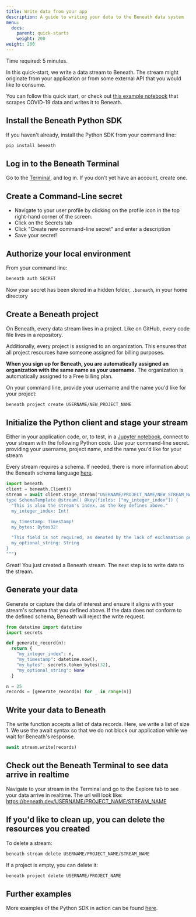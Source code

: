 ```yaml
---
title: Write data from your app
description: A guide to writing your data to the Beneath data system
menu:
  docs:
    parent: quick-starts
    weight: 200
weight: 200
---
```


Time required: 5 minutes.

In this quick-start, we write a data stream to Beneath. The stream might originate from your application or from some external API that you would like to consume.

You can follow this quick start, or check out [this example notebook](https://gitlab.com/beneath-hq/beneath/-/blob/master/clients/python/examples/notebooks/covid19.ipynb) that scrapes COVID-19 data and writes it to Beneath.

## Install the Beneath Python SDK
If you haven't already, install the Python SDK from your command line:
```bash
pip install beneath
```

## Log in to the Beneath Terminal
Go to the [Terminal](https://beneath.dev/?noredirect=1), and log in. If you don't yet have an account, create one.

## Create a Command-Line secret

- Navigate to your user profile by clicking on the profile icon in the top right-hand corner of the screen.
- Click on the Secrets tab
- Click "Create new command-line secret" and enter a description
- Save your secret!

## Authorize your local environment
From your command line:
```bash
beneath auth SECRET
``` 
Now your secret has been stored in a hidden folder, `.beneath`, in your home directory

## Create a Beneath project
On Beneath, every data stream lives in a project. Like on GitHub, every code file lives in a repository.

Additionally, every project is assigned to an organization. This ensures that all project resources have someone assigned for billing purposes.

**When you sign up for Beneath, you are automatically assigned an organization with the same name as your username.** The organization is automatically assigned to a Free billing plan.

On your command line, provide your username and the name you'd like for your project:
```bash
beneath project create USERNAME/NEW_PROJECT_NAME
```

## Initialize the Python client and stage your stream
Either in your application code, or, to test, in a [Jupyter notebook](https://jupyter.org/), connect to your stream with the following Python code. Use your command-line secret.
providing your username, project name, and the name you'd like for your stream

Every stream requires a schema. If needed, there is more information about the Beneath schema language [here](/docs/schema-language).

```python
import beneath
client = beneath.Client()
stream = await client.stage_stream("USERNAME/PROJECT_NAME/NEW_STREAM_NAME", """
type SchemaTemplate @stream() @key(fields: ["my_integer_index"]) {
  "This is also the stream's index, as the key defines above."
  my_integer_index: Int!

  my_timestamp: Timestamp!
  my_bytes: Bytes32!

  "This field is not required, as denoted by the lack of exclamation point."
  my_optional_string: String
} 
""")
```

Great! You just created a Beneath stream. The next step is to write data to the stream.

## Generate your data
Generate or capture the data of interest and ensure it aligns with your stream's schema that you defined above. If the data does not conform to the defined schema, Beneath will reject the write request.

```python
from datetime import datetime
import secrets

def generate_record(n):
  return {
    "my_integer_index": n,
    "my_timestamp": datetime.now(),
    "my_bytes": secrets.token_bytes(32),
    "my_optional_string": None
  }

n = 25
records = [generate_record(n) for _ in range(n)]
```

## Write your data to Beneath
The write function accepts a list of data records. Here, we write a list of size 1. We use the await syntax so that we do not block our application while we wait for Beneath's response.

```python
await stream.write(records)
```

## Check out the Beneath Terminal to see data arrive in realtime 
Navigate to your stream in the Terminal and go to the Explore tab to see your data arrive in realtime. The url will look like: https://beneath.dev/USERNAME/PROJECT_NAME/STREAM_NAME

## If you'd like to clean up, you can delete the resources you created
To delete a stream:
```bash
beneath stream delete USERNAME/PROJECT_NAME/STREAM_NAME
```

If a project is empty, you can delete it:
```bash
beneath project delete USERNAME/PROJECT_NAME
```

## Further examples
More examples of the Python SDK in action can be found [here](https://gitlab.com/beneath-hq/beneath/-/tree/master/clients/python/examples).
